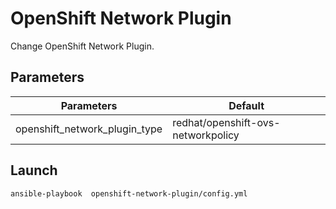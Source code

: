 # OpenShift Network Plugin

Change OpenShift Network Plugin.

## Parameters

|Parameters                        |             Default                     | 
|----------------------------------|-----------------------------------------| 
| openshift_network_plugin_type    | redhat/openshift-ovs-networkpolicy      |  


## Launch

```
ansible-playbook  openshift-network-plugin/config.yml
```
